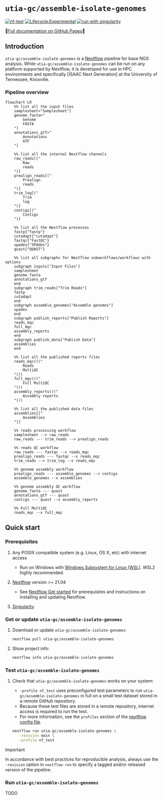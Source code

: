 # `utia-gc/assemble-isolate-genomes`

[![nf-test](https://img.shields.io/badge/tested_with-nf--test-337ab7.svg)](https://code.askimed.com/nf-test)
[![Lifecycle:Experimental](https://img.shields.io/badge/Lifecycle-Experimental-339999)](https://lifecycle.r-lib.org/articles/stages.html#experimental)
[![run with singularity](https://img.shields.io/badge/run%20with-singularity-1d355c.svg?labelColor=000000)](https://sylabs.io/docs/)

:book:[Full documentation on GitHub Pages]:book:

## Introduction

`utia-gc/assemble-isolate-genomes` is a [Nextflow](https://www.nextflow.io/) pipeline for base NGS analysis.
While `utia-gc/assemble-isolate-genomes` can be run on any platform supported by Nextflow, it is developed for use in HPC environments and specifically [ISAAC Next Generation] at the University of Tennessee, Knoxville.

### Pipeline overview

```mermaid
flowchart LR
    %% list all the input files
    samplesheet>"Samplesheet"]
    genome_fasta>"
        Genome
        FASTA
    "]
    annotations_gtf>"
        Annotations
        GTF
    "]

    %% list all the internal Nextflow channels
    raw_reads[("
        Raw
        reads
    ")]
    prealign_reads[("
        Prealign
        reads
    ")]
    trim_log[("
        Trim
        log
    ")]
    contigs[("
        Contigs
    ")]

    %% list all the Nextflow processes
    fastp{"fastp"}
    cutadapt{"cutadapt"}
    fastqc{"FastQC"}
    spades{"SPAdes"}
    quast{"QUAST"}
    
    %% list all subgraphs for Nextflow subworkflows/workflows with options
    subgraph inputs["Input Files"]
    samplesheet
    genome_fasta
    annotations_gtf
    end
    subgraph trim_reads["Trim Reads"]
    fastp
    cutadapt
    end
    subgraph assemble_genomes["Assemble genomes"]
    spades
    end
    subgraph publish_reports["Publish Reports"]
    reads_mqc
    full_mqc
    assembly_reports
    end
    subgraph publish_data["Publish Data"]
    assemblies
    end

    %% list all the published reports files
    reads_mqc((("
        Reads
        MultiQC
    ")))
    full_mqc((("
        Full MultiQC
    ")))
    assembly_reports((("
        Assembly reports
    ")))

    %% list all the published data files
    assemblies[["
        Assemblies
    "]]

    %% reads processing workflow
    samplesheet --> raw_reads
    raw_reads --- trim_reads --> prealign_reads

    %% reads QC workflow
    raw_reads --- fastqc --x reads_mqc
    prealign_reads --- fastqc --x reads_mqc
    trim_reads --> trim_log --x reads_mqc

    %% genome assembly workflow
    prealign_reads --- assemble_genomes --> contigs
    assemble_genomes --x assemblies

    %% genome assembly QC workflow
    genome_fasta --- quast
    annotations_gtf --- quast
    contigs --- quast --x assembly_reports

    %% Full MultiQC
    reads_mqc --x full_mqc
```

## Quick start

### Prerequisites

1. Any POSIX compatible system (e.g. Linux, OS X, etc) with internet access

   - Run on Windows with [Windows Subsystem for Linux (WSL)](https://docs.microsoft.com/en-us/windows/wsl/). WSL2 highly recommended.

2. [Nextflow](https://www.nextflow.io/) version >= 21.04

   - See [Nextflow Get started](https://www.nextflow.io/docs/latest/getstarted.html#) for prerequisites and instructions on installing and updating Nextflow.

3. [Singularity](https://sylabs.io)

### Get or update `utia-gc/assemble-isolate-genomes`

1. Download or update `utia-gc/assemble-isolate-genomes`:

    ```bash
    nextflow pull utia-gc/assemble-isolate-genomes
    ```

2. Show project info:

    ```bash
    nextflow info utia-gc/assemble-isolate-genomes
    ```

### Test `utia-gc/assemble-isolate-genomes`

1. Check that `utia-gc/assemble-isolate-genomes` works on your system:

   - `-profile nf_test` uses preconfigured test parameters to run `utia-gc/assemble-isolate-genomes` in full on a small test dataset stored in a remote GitHub repository.
   - Because these test files are stored in a remote repository, internet access is required to run the test.
   - For more information, see the `profiles` section of the [nextflow config file](nextflow.config).

   ```bash
   nextflow run utia-gc/assemble-isolate-genomes \
      -revision main \
      -profile nf_test
   ```

> [!IMPORTANT]
> In accordance with best practices for reproducible analysis, always use the `-revision` option in `nextflow run` to specify a tagged and/or released version of the pipeline.

### Run `utia-gc/assemble-isolate-genomes`

TODO

[Full documentation on GitHub Pages]: https://utia-gc.github.io/assemble-isolate-genomes/
